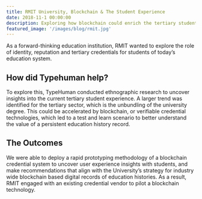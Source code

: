 ```yaml
---
title: RMIT University, Blockchain & The Student Experience
date: 2018-11-1 00:00:00
description: Exploring how blockchain could enrich the tertiary student experience
featured_image: '/images/blog/rmit.jpg'
---
```


As a forward-thinking education institution, RMIT wanted to explore the role of identity, reputation and tertiary credentials for students of today’s education system.


## How did Typehuman help?

To explore this, TypeHuman conducted ethnographic research to uncover insights into the current tertiary student experience. A larger trend was identified for the tertiary sector, which is the unbundling of the university degree. This could be accelerated by blockchain, or verifiable credential technologies, which led to a test and learn scenario to better understand the value of a persistent education history record.


## The Outcomes

We were able to deploy a rapid prototyping methodology of a blockchain credential system to uncover user experience insights with students, and make recommendations that align with the University’s strategy for industry wide blockchain based digital records of education histories. As a result, RMIT engaged with an existing credential vendor to pilot a blockchain technology.